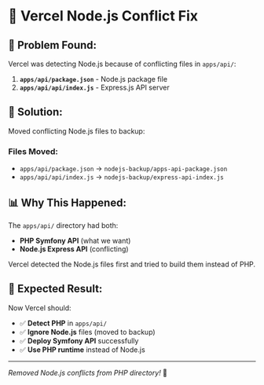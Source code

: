 # 🚨 Vercel Node.js Conflict Fix

## 🚨 **Problem Found:**
Vercel was detecting Node.js because of conflicting files in `apps/api/`:

1. **`apps/api/package.json`** - Node.js package file
2. **`apps/api/api/index.js`** - Express.js API server

## 🔧 **Solution:**
Moved conflicting Node.js files to backup:

### **Files Moved:**
- `apps/api/package.json` → `nodejs-backup/apps-api-package.json`
- `apps/api/api/index.js` → `nodejs-backup/express-api-index.js`

## 📊 **Why This Happened:**
The `apps/api/` directory had both:
- **PHP Symfony API** (what we want)
- **Node.js Express API** (conflicting)

Vercel detected the Node.js files first and tried to build them instead of PHP.

## 🚀 **Expected Result:**
Now Vercel should:
- ✅ **Detect PHP** in `apps/api/`
- ✅ **Ignore Node.js** files (moved to backup)
- ✅ **Deploy Symfony API** successfully
- ✅ **Use PHP runtime** instead of Node.js

---
*Removed Node.js conflicts from PHP directory!* 🚀
